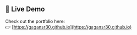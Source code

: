 ## 🔗 Live Demo

Check out the portfolio here:  
👉 [https://gagansr30.github.io](https://gagansr30.github.io)
